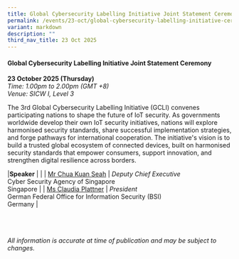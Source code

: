 ```yaml
---
title: Global Cybersecurity Labelling Initiative Joint Statement Ceremony
permalink: /events/23-oct/global-cybersecurity-labelling-initiative-ceremony/
variant: markdown
description: ""
third_nav_title: 23 Oct 2025
---
```

#### **Global Cybersecurity Labelling Initiative Joint Statement Ceremony**

**23 October 2025 (Thursday)**  
*Time: 1.00pm to 2.00pm (GMT +8)*
<br>*Venue: SICW I, Level 3*

The 3rd Global Cybersecurity Labelling Initiative (GCLI) convenes participating nations to shape the future of IoT security. As governments worldwide develop their own IoT security initiatives, nations will explore harmonised security standards, share successful implementation strategies, and forge pathways for international cooperation. The initiative's vision is to build a trusted global ecosystem of connected devices, built on harmonised security standards that empower consumers, support innovation, and strengthen digital resilience across borders.

|**Speaker**          |                                                              |
| [Mr Chua Kuan Seah](/speakers/mr-chua-kuan-seah/)  | *Deputy Chief Executive* <br>Cyber Security Agency of Singapore<br>Singapore      |
| [Ms Claudia Plattner](/speakers/ms-claudia-plattner/)  | *President* <br>German Federal Office for Information Security (BSI)<br>Germany      |

<br><br><br>
*All information is accurate at time of publication and may be subject to changes.*